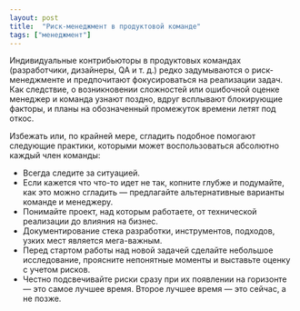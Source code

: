 ```yaml
---
layout: post
title:  "Риск-менеджмент в продуктовой команде"
tags: ["менеджмент"]
---
```


Индивидуальные контрибьюторы в продуктовых командах (разработчики, дизайнеры, QA и т. д.) редко
задумываются о риск-менеджменте и предпочитают фокусироваться на реализации задач. Как следствие,
о возникновении сложностей или ошибочной оценке менеджер и команда узнают поздно, вдруг всплывают
блокирующие факторы, и планы на обозначенный промежуток времени летят под откос.

Избежать или, по крайней мере, сгладить подобное помогают следующие практики, которыми может
воспользоваться абсолютно каждый член команды:

- Всегда следите за ситуацией.
- Если кажется что что-то идет не так, копните глубже и подумайте, как это можно сгладить —
  предлагайте альтернативные варианты команде и менеджеру.
- Понимайте проект, над которым работаете, от технической реализации до влияния на бизнес.
- Документирование стека разработки, инструментов, подходов, узких мест является мега-важным.
- Перед стартом работы над новой задачей сделайте небольшое исследование, проясните непонятные
  моменты и выставьте оценку с учетом рисков.
- Честно подсвечивайте риски сразу при их появлении на горизонте — это самое лучшее время.
  Второе лучшее время — это сейчас, а не позже.
